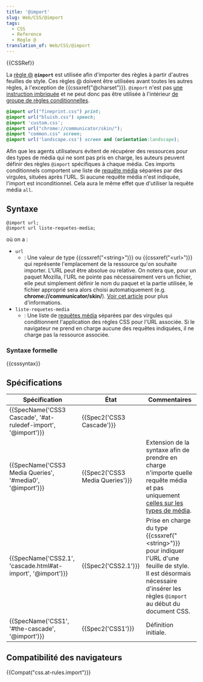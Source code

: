 ```yaml
---
title: '@import'
slug: Web/CSS/@import
tags:
  - CSS
  - Reference
  - Règle @
translation_of: Web/CSS/@import
---
```

{{CSSRef}}

La [règle @](/fr/docs/Web/CSS/Règles_@) **`@import`** est utilisée afin d'importer des règles à partir d'autres feuilles de style. Ces règles @ doivent être utilisées avant toutes les autres règles, à l'exception de {{cssxref("@charset")}}. `@import` n'est pas [une instruction imbriquée](/fr/Apprendre/CSS/Les_bases/La_syntaxe#Les_instructions_CSS) et ne peut donc pas être utilisée à l'intérieur [de groupe de règles conditionnelles](/fr/docs/Web/CSS/Règles_@#R.C3.A8gles_conditionnelles_de_groupe).

```css
@import url("fineprint.css") print;
@import url("bluish.css") speech;
@import 'custom.css';
@import url("chrome://communicator/skin/");
@import "common.css" screen;
@import url('landscape.css') screen and (orientation:landscape);
```

Afin que les agents utilisateurs évitent de récupérer des ressources pour des types de média qui ne sont pas pris en charge, les auteurs peuvent définir des règles `@import` spécifiques à chaque média. Ces imports conditionnels comportent une liste de [requête média](/fr/docs/Web/CSS/Media_queries) séparées par des virgules, situées après l'URL. Si aucune requête média n'est indiquée, l'import est inconditionnel. Cela aura le même effet que d'utiliser la requête média `all`.

## Syntaxe

    @import url;
    @import url liste-requetes-media;

où on a :

- `url`
  - : Une valeur de type {{cssxref("&lt;string&gt;")}} ou {{cssxref("&lt;url&gt;")}} qui représente l'emplacement de la ressource qu'on souhaite importer. L'URL peut être absolue ou relative. On notera que, pour un paquet Mozilla, l'URL ne pointe pas nécessairement vers un fichier, elle peut simplement définir le nom du paquet et la partie utilisée, le fichier approprié sera alors choisi automatiquement (e.g. **chrome://communicator/skin/**). [Voir cet article](/fr/docs/Mozilla/Tech/XUL/Tutorial/The_Chrome_URL) pour plus d'informations.
- `liste-requetes-media`
  - : Une liste de [requêtes média](/fr/docs/Web/CSS/Media_Queries/Using_media_queries) séparées par des virgules qui conditionnent l'application des règles CSS pour l'URL associée. Si le navigateur ne prend en charge aucune des requêtes indiquées, il ne charge pas la ressource associée.

### Syntaxe formelle

{{csssyntax}}

## Spécifications

| Spécification                                                                    | État                                     | Commentaires                                                                                                                                                                                      |
| -------------------------------------------------------------------------------- | ---------------------------------------- | ------------------------------------------------------------------------------------------------------------------------------------------------------------------------------------------------- |
| {{SpecName('CSS3 Cascade', '#at-ruledef-import', '@import')}} | {{Spec2('CSS3 Cascade')}}         |                                                                                                                                                                                                   |
| {{SpecName('CSS3 Media Queries', '#media0', '@import')}}     | {{Spec2('CSS3 Media Queries')}} | Extension de la syntaxe afin de prendre en charge n'importe quelle requête média et pas uniquement [celles sur les types de média](/fr/docs/Web/CSS/@media#Types_de_médias).                      |
| {{SpecName('CSS2.1', 'cascade.html#at-import', '@import')}} | {{Spec2('CSS2.1')}}                 | Prise en charge du type {{cssxref("&lt;string&gt;")}} pour indiquer l'URL d'une feuille de style. Il est désormais nécessaire d'insérer les règles `@import` au début du document CSS. |
| {{SpecName('CSS1', '#the-cascade', '@import')}}                 | {{Spec2('CSS1')}}                 | Définition initiale.                                                                                                                                                                              |

## Compatibilité des navigateurs

{{Compat("css.at-rules.import")}}
